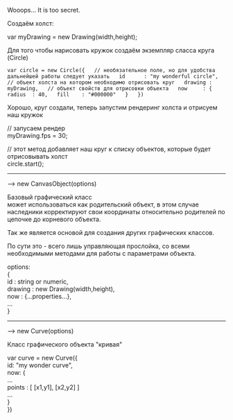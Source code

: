 Wooops... It is too secret.

Создаём холст:

var myDrawing = new Drawing(width,height);

Для того чтобы нарисовать кружок создаём экземпляр сласса круга (Circle)

`
var circle = new Circle({  
    // необязательное поле, но для удобства дальнейшей работы следует указать  
    id      : "my wonderful circle",  
    // объект холста на котором необходимо отрисовать круг  
    drawing : myDrawing,  
    // объект свойств для отрисовки объекта  
    now     : {  
        radius  : 40,  
        fill    : "#000000"  
    }  
})  
`

Хорошо, круг создали, теперь запустим рендеринг холста и отрисуем наш кружок

// запусаем рендер  
myDrawing.fps = 30;

// этот метод добавляет наш круг к списку объектов, которые будет отрисовывать холст  
circle.start();

_____________________________

--> new CanvasObject(options)

Базовый графический класс  
может использоваться как родительский объект, в этом случае наследники
корректируют свои координаты относительно родителей по цепочке
до корневого объекта.

Так же является основой для создания других графических классов.

По сути это - всего лишь управляющая прослойка, со всеми необходимыми
методами для работы с параметрами объекта.

options:  
{  
id      : string or numeric,  
drawing : new Drawing(width,height),  
now     : {...properties...},  
...  
}

_____________________________

--> new Curve(options)

Класс графического объекта "кривая"

var curve = new Curve({  
    id: "my wonder curve",  
    now: {  
        ...  
        points  : [ [x1,y1], [x2,y2] ]  
        ...  
    }  
})